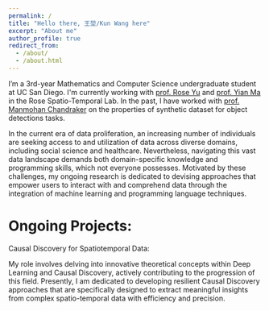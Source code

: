 ```yaml
---
permalink: /
title: "Hello there, 王堃/Kun Wang here"
excerpt: "About me"
author_profile: true
redirect_from: 
  - /about/
  - /about.html
---
```




<!-- ![Illustration of combining vision and language modalities](/images/image_to_text_vis.png){: .align-right width="300px"} -->
I’m a 3rd-year Mathematics and Computer Science undergraduate student at UC San Diego. I'm currently working with [prof. Rose Yu](https://roseyu.com/) and [prof. Yian Ma](https://sites.google.com/view/yianma/home) in the Rose Spatio-Temporal Lab. In the past, I have worked with [prof. Manmohan Chandraker](https://cseweb.ucsd.edu/~mkchandraker/) on the properties of synthetic dataset for object detections tasks. 

In the current era of data proliferation, an increasing number of individuals are seeking access to and utilization of data across diverse domains, including social science and healthcare. Nevertheless, navigating this vast data landscape demands both domain-specific knowledge and programming skills, which not everyone possesses. Motivated by these challenges, my ongoing research is dedicated to devising approaches that empower users to interact with and comprehend data through the integration of machine learning and programming language techniques.

Ongoing Projects:
======
Causal Discovery for Spatiotemporal Data:

My role involves delving into innovative theoretical concepts within Deep Learning and Causal Discovery, actively contributing to the progression of this field. Presently, I am dedicated to developing resilient Causal Discovery approaches that are specifically designed to extract meaningful insights from complex spatio-temporal data with efficiency and precision.

